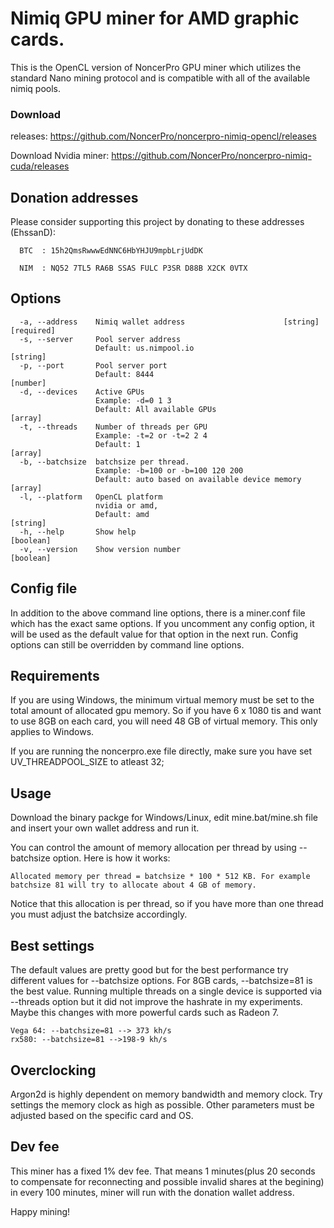 # Nimiq GPU miner for AMD graphic cards.

This is the OpenCL version of NoncerPro GPU miner which utilizes the standard Nano mining protocol and is compatible with all of the available nimiq pools.

### Download 

releases: https://github.com/NoncerPro/noncerpro-nimiq-opencl/releases

Download Nvidia miner:
https://github.com/NoncerPro/noncerpro-nimiq-cuda/releases

Donation addresses
-------------------

Please consider supporting this project by donating to these addresses (EhssanD):

	  BTC  : 15h2QmsRwwwEdNNC6HbYHJU9mpbLrjUdDK

      NIM  : NQ52 7TL5 RA6B SSAS FULC P3SR D88B X2CK 0VTX


Options
------------------------------------------
```
  -a, --address    Nimiq wallet address                      [string] [required]
  -s, --server     Pool server address
                   Default: us.nimpool.io                               [string]
  -p, --port       Pool server port
                   Default: 8444                                        [number]
  -d, --devices    Active GPUs
                   Example: -d=0 1 3
                   Default: All available GPUs                           [array]
  -t, --threads    Number of threads per GPU
                   Example: -t=2 or -t=2 2 4
                   Default: 1                                            [array]
  -b, --batchsize  batchsize per thread.
                   Example: -b=100 or -b=100 120 200
                   Default: auto based on available device memory        [array]
  -l, --platform   OpenCL platform
                   nvidia or amd,
                   Default: amd                                         [string]
  -h, --help       Show help                                           [boolean]
  -v, --version    Show version number                                 [boolean]
```

Config file
------------------------------------------
In addition to the above command line options, there is a miner.conf file which has the exact same options. If you uncomment any config option, it will be used as the default value for that option in the next run. Config options can still be overridden by command line options.


Requirements
------------------------------------------
If you are using Windows, the minimum virtual memory must be set to the total amount of allocated gpu memory. So if you have 6 x 1080 tis and want to use 8GB on each card, you will need 48 GB of virtual memory. This only applies to Windows.

If you are running the noncerpro.exe file directly, make sure you have set UV_THREADPOOL_SIZE to atleast 32;

Usage
------------------------------------------
Download the binary packge for Windows/Linux, edit mine.bat/mine.sh file and insert your own wallet address and run it.

You can control the amount of memory allocation per thread by using --batchsize option. Here is how it works:

    Allocated memory per thread = batchsize * 100 * 512 KB. For example batchsize 81 will try to allocate about 4 GB of memory.

Notice that this allocation is per thread, so if you have more than one thread you must adjust the batchsize accordingly.
    
    
Best settings
------------------------------------------
The default values are pretty good but for the best performance try different values for --batchsize options. For 8GB cards, --batchsize=81 is the best value. Running multiple threads on a single device is supported via --threads option but it did not improve the hashrate in my experiments. Maybe this changes with more powerful cards such as Radeon 7.
    
    Vega 64: --batchsize=81 --> 373 kh/s
    rx580: --batchsize=81 -->198-9 kh/s

Overclocking
------------------------------------------
Argon2d is highly dependent on memory bandwidth and memory clock. Try settings the memory clock as high as possible. Other parameters must be adjusted based on the specific card and OS.

Dev fee
------------------------------------------
This miner has a fixed 1% dev fee. That means 1 minutes(plus 20 seconds to compensate for reconnecting and possible invalid shares at the begining) in every 100 minutes, miner will run with the donation wallet address. 

Happy mining!
